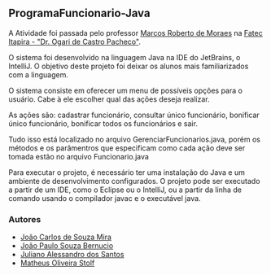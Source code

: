 ## ProgramaFuncionario-Java

A Atividade foi passada pelo professor [Marcos Roberto de Moraes](https://github.com/maromo71) na [Fatec Itapira - "Dr. Ogari de Castro Pacheco"](https://fatecitapira.edu.br/).

O sistema foi desenvolvido na linguagem Java na IDE do JetBrains, o IntelliJ. O objetivo deste projeto foi deixar os alunos mais familiarizados com a linguagem.

O sistema consiste em oferecer um menu de possíveis opções para o usuário. Cabe à ele escolher qual das ações deseja realizar.

As ações são: cadastrar funcionário, consultar único funcionário, bonificar único funcionário, bonificar todos os funcionários e sair.

Tudo isso está localizado no arquivo GerenciarFuncionarios.java, porém os métodos e os parâmentros que especificam como cada ação deve ser tomada estão no arquivo Funcionario.java

Para executar o projeto, é necessário ter uma instalação do Java e um ambiente de desenvolvimento configurados. O projeto pode ser executado a partir de um IDE, como o Eclipse ou o IntelliJ, ou a partir da linha de comando usando o compilador javac e o executável java.

### Autores
- [João Carlos de Souza Mira](https://github.com/DuJ4um)
- [João Paulo Souza Bernucio](https://github.com/Joao-PauloBR) 
- [Juliano Alessandro dos Santos](https://github.com/julianoAlessandro)
- [Matheus Oliveira Stolf](https://github.com/Stolf7)
 
